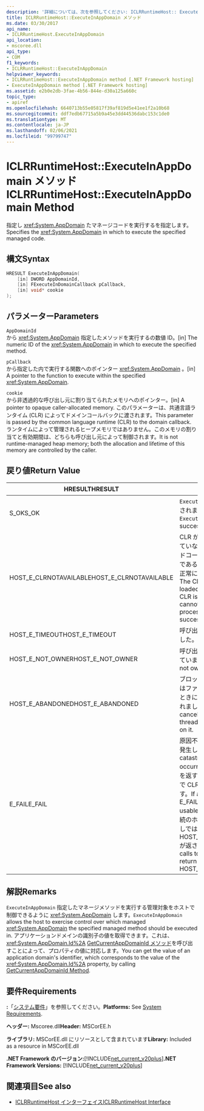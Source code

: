 ```yaml
---
description: '詳細については、次を参照してください: ICLRRuntimeHost:: ExecuteInAppDomain メソッド'
title: ICLRRuntimeHost::ExecuteInAppDomain メソッド
ms.date: 03/30/2017
api_name:
- ICLRRuntimeHost.ExecuteInAppDomain
api_location:
- mscoree.dll
api_type:
- COM
f1_keywords:
- ICLRRuntimeHost::ExecuteInAppDomain
helpviewer_keywords:
- ICLRRuntimeHost::ExecuteInAppDomain method [.NET Framework hosting]
- ExecuteInAppDomain method [.NET Framework hosting]
ms.assetid: e2b0e2db-3fae-4b56-844e-d30a125a660c
topic_type:
- apiref
ms.openlocfilehash: 6640713b55e05817f39af819d5e41ee1f2a10b68
ms.sourcegitcommit: ddf7edb67715a5b9a45e3dd44536dabc153c1de0
ms.translationtype: MT
ms.contentlocale: ja-JP
ms.lasthandoff: 02/06/2021
ms.locfileid: "99799747"
---
```

# <a name="iclrruntimehostexecuteinappdomain-method"></a><span data-ttu-id="6f05f-103">ICLRRuntimeHost::ExecuteInAppDomain メソッド</span><span class="sxs-lookup"><span data-stu-id="6f05f-103">ICLRRuntimeHost::ExecuteInAppDomain Method</span></span>

<span data-ttu-id="6f05f-104">指定し <xref:System.AppDomain> たマネージコードを実行するを指定します。</span><span class="sxs-lookup"><span data-stu-id="6f05f-104">Specifies the <xref:System.AppDomain> in which to execute the specified managed code.</span></span>  
  
## <a name="syntax"></a><span data-ttu-id="6f05f-105">構文</span><span class="sxs-lookup"><span data-stu-id="6f05f-105">Syntax</span></span>  
  
```cpp  
HRESULT ExecuteInAppDomain(  
    [in] DWORD AppDomainId,
    [in] FExecuteInDomainCallback pCallback,
    [in] void* cookie  
);  
```  
  
## <a name="parameters"></a><span data-ttu-id="6f05f-106">パラメーター</span><span class="sxs-lookup"><span data-stu-id="6f05f-106">Parameters</span></span>  

 `AppDomainId`  
 <span data-ttu-id="6f05f-107">から <xref:System.AppDomain> 指定したメソッドを実行するの数値 ID。</span><span class="sxs-lookup"><span data-stu-id="6f05f-107">[in] The numeric ID of the <xref:System.AppDomain> in which to execute the specified method.</span></span>  
  
 `pCallback`  
 <span data-ttu-id="6f05f-108">から指定した内で実行する関数へのポインター <xref:System.AppDomain> 。</span><span class="sxs-lookup"><span data-stu-id="6f05f-108">[in] A pointer to the function to execute within the specified <xref:System.AppDomain>.</span></span>  
  
 `cookie`  
 <span data-ttu-id="6f05f-109">から非透過的な呼び出し元に割り当てられたメモリへのポインター。</span><span class="sxs-lookup"><span data-stu-id="6f05f-109">[in] A pointer to opaque caller-allocated memory.</span></span> <span data-ttu-id="6f05f-110">このパラメーターは、共通言語ランタイム (CLR) によってドメインコールバックに渡されます。</span><span class="sxs-lookup"><span data-stu-id="6f05f-110">This parameter is passed by the common language runtime (CLR) to the domain callback.</span></span> <span data-ttu-id="6f05f-111">ランタイムによって管理されるヒープメモリではありません。このメモリの割り当てと有効期間は、どちらも呼び出し元によって制御されます。</span><span class="sxs-lookup"><span data-stu-id="6f05f-111">It is not runtime-managed heap memory; both the allocation and lifetime of this memory are controlled by the caller.</span></span>  
  
## <a name="return-value"></a><span data-ttu-id="6f05f-112">戻り値</span><span class="sxs-lookup"><span data-stu-id="6f05f-112">Return Value</span></span>  
  
|<span data-ttu-id="6f05f-113">HRESULT</span><span class="sxs-lookup"><span data-stu-id="6f05f-113">HRESULT</span></span>|<span data-ttu-id="6f05f-114">説明</span><span class="sxs-lookup"><span data-stu-id="6f05f-114">Description</span></span>|  
|-------------|-----------------|  
|<span data-ttu-id="6f05f-115">S_OK</span><span class="sxs-lookup"><span data-stu-id="6f05f-115">S_OK</span></span>|<span data-ttu-id="6f05f-116">`ExecuteInAppDomain` 正常に返されました。</span><span class="sxs-lookup"><span data-stu-id="6f05f-116">`ExecuteInAppDomain` returned successfully.</span></span>|  
|<span data-ttu-id="6f05f-117">HOST_E_CLRNOTAVAILABLE</span><span class="sxs-lookup"><span data-stu-id="6f05f-117">HOST_E_CLRNOTAVAILABLE</span></span>|<span data-ttu-id="6f05f-118">CLR がプロセスに読み込まれていないか、CLR がマネージドコードを実行できない状態であるか、または呼び出しが正常に処理されていません。</span><span class="sxs-lookup"><span data-stu-id="6f05f-118">The CLR has not been loaded into a process, or the CLR is in a state in which it cannot run managed code or process the call successfully.</span></span>|  
|<span data-ttu-id="6f05f-119">HOST_E_TIMEOUT</span><span class="sxs-lookup"><span data-stu-id="6f05f-119">HOST_E_TIMEOUT</span></span>|<span data-ttu-id="6f05f-120">呼び出しがタイムアウトしました。</span><span class="sxs-lookup"><span data-stu-id="6f05f-120">The call timed out.</span></span>|  
|<span data-ttu-id="6f05f-121">HOST_E_NOT_OWNER</span><span class="sxs-lookup"><span data-stu-id="6f05f-121">HOST_E_NOT_OWNER</span></span>|<span data-ttu-id="6f05f-122">呼び出し元がロックを所有していません。</span><span class="sxs-lookup"><span data-stu-id="6f05f-122">The caller does not own the lock.</span></span>|  
|<span data-ttu-id="6f05f-123">HOST_E_ABANDONED</span><span class="sxs-lookup"><span data-stu-id="6f05f-123">HOST_E_ABANDONED</span></span>|<span data-ttu-id="6f05f-124">ブロックされたスレッドまたはファイバーが待機しているときに、イベントが取り消されました。</span><span class="sxs-lookup"><span data-stu-id="6f05f-124">An event was canceled while a blocked thread or fiber was waiting on it.</span></span>|  
|<span data-ttu-id="6f05f-125">E_FAIL</span><span class="sxs-lookup"><span data-stu-id="6f05f-125">E_FAIL</span></span>|<span data-ttu-id="6f05f-126">原因不明の致命的なエラーが発生しました。</span><span class="sxs-lookup"><span data-stu-id="6f05f-126">An unknown catastrophic failure occurred.</span></span> <span data-ttu-id="6f05f-127">メソッドが E_FAIL を返す場合、そのプロセス内で CLR は使用できなくなります。</span><span class="sxs-lookup"><span data-stu-id="6f05f-127">If a method returns E_FAIL, the CLR is no longer usable within the process.</span></span> <span data-ttu-id="6f05f-128">後続のホストメソッドの呼び出しでは HOST_E_CLRNOTAVAILABLE が返されます。</span><span class="sxs-lookup"><span data-stu-id="6f05f-128">Subsequent calls to hosting methods return HOST_E_CLRNOTAVAILABLE.</span></span>|  
  
## <a name="remarks"></a><span data-ttu-id="6f05f-129">解説</span><span class="sxs-lookup"><span data-stu-id="6f05f-129">Remarks</span></span>  

 <span data-ttu-id="6f05f-130">`ExecuteInAppDomain` 指定したマネージメソッドを実行する管理対象をホストで制御できるように <xref:System.AppDomain> します。</span><span class="sxs-lookup"><span data-stu-id="6f05f-130">`ExecuteInAppDomain` allows the host to exercise control over which managed <xref:System.AppDomain> the specified managed method should be executed in.</span></span> <span data-ttu-id="6f05f-131">アプリケーションドメインの識別子の値を取得できます。これは、 <xref:System.AppDomain.Id%2A> [GetCurrentAppDomainId メソッド](iclrruntimehost-getcurrentappdomainid-method.md)を呼び出すことによって、プロパティの値に対応します。</span><span class="sxs-lookup"><span data-stu-id="6f05f-131">You can get the value of an application domain's identifier, which corresponds to the value of the <xref:System.AppDomain.Id%2A> property, by calling [GetCurrentAppDomainId Method](iclrruntimehost-getcurrentappdomainid-method.md).</span></span>  
  
## <a name="requirements"></a><span data-ttu-id="6f05f-132">要件</span><span class="sxs-lookup"><span data-stu-id="6f05f-132">Requirements</span></span>  

 <span data-ttu-id="6f05f-133">**:**「[システム要件](../../get-started/system-requirements.md)」を参照してください。</span><span class="sxs-lookup"><span data-stu-id="6f05f-133">**Platforms:** See [System Requirements](../../get-started/system-requirements.md).</span></span>  
  
 <span data-ttu-id="6f05f-134">**ヘッダー:** Mscoree.dll</span><span class="sxs-lookup"><span data-stu-id="6f05f-134">**Header:** MSCorEE.h</span></span>  
  
 <span data-ttu-id="6f05f-135">**ライブラリ:** MSCorEE.dll にリソースとして含まれています</span><span class="sxs-lookup"><span data-stu-id="6f05f-135">**Library:** Included as a resource in MSCorEE.dll</span></span>  
  
 <span data-ttu-id="6f05f-136">**.NET Framework のバージョン:**[!INCLUDE[net_current_v20plus](../../../../includes/net-current-v20plus-md.md)]</span><span class="sxs-lookup"><span data-stu-id="6f05f-136">**.NET Framework Versions:** [!INCLUDE[net_current_v20plus](../../../../includes/net-current-v20plus-md.md)]</span></span>  
  
## <a name="see-also"></a><span data-ttu-id="6f05f-137">関連項目</span><span class="sxs-lookup"><span data-stu-id="6f05f-137">See also</span></span>

- [<span data-ttu-id="6f05f-138">ICLRRuntimeHost インターフェイス</span><span class="sxs-lookup"><span data-stu-id="6f05f-138">ICLRRuntimeHost Interface</span></span>](iclrruntimehost-interface.md)
